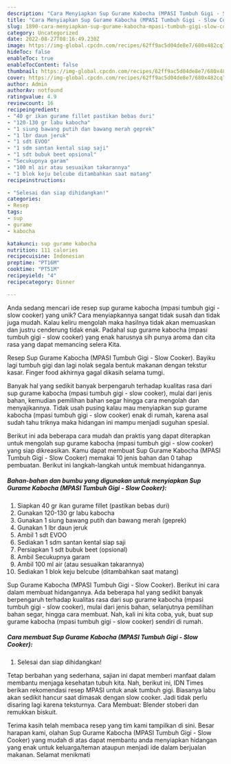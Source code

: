 ```yaml
---
description: "Cara Menyiapkan Sup Gurame Kabocha (MPASI Tumbuh Gigi - Slow Cooker) yang Mantap"
title: "Cara Menyiapkan Sup Gurame Kabocha (MPASI Tumbuh Gigi - Slow Cooker) yang Mantap"
slug: 1890-cara-menyiapkan-sup-gurame-kabocha-mpasi-tumbuh-gigi-slow-cooker-yang-mantap
category: Uncategorized
date: 2022-08-27T08:16:49.230Z
image: https://img-global.cpcdn.com/recipes/62ff9ac5d04de8e7/680x482cq70/sup-gurame-kabocha-mpasi-tumbuh-gigi-slow-cooker-foto-resep-utama.jpg
hideToc: false
enableToc: true
enableTocContent: false
thumbnail: https://img-global.cpcdn.com/recipes/62ff9ac5d04de8e7/680x482cq70/sup-gurame-kabocha-mpasi-tumbuh-gigi-slow-cooker-foto-resep-utama.jpg
cover: https://img-global.cpcdn.com/recipes/62ff9ac5d04de8e7/680x482cq70/sup-gurame-kabocha-mpasi-tumbuh-gigi-slow-cooker-foto-resep-utama.jpg
author: Admin
authorAv: notfound
ratingvalue: 4.9
reviewcount: 16
recipeingredient:
- "40 gr ikan gurame fillet pastikan bebas duri"
- "120-130 gr labu kabocha"
- "1 siung bawang putih dan bawang merah geprek"
- "1 lbr daun jeruk"
- "1 sdt EVOO"
- "1 sdm santan kental siap saji"
- "1 sdt bubuk beet opsional"
- "Secukupnya garam"
- "100 ml air atau sesuaikan takarannya"
- "1 blok keju belcube ditambahkan saat matang"
recipeinstructions:

- "Selesai dan siap dihidangkan!"
categories:
- Resep
tags:
- sup
- gurame
- kabocha

katakunci: sup gurame kabocha 
nutrition: 111 calories
recipecuisine: Indonesian
preptime: "PT16M"
cooktime: "PT51M"
recipeyield: "4"
recipecategory: Dinner

---
```





Anda sedang mencari ide resep sup gurame kabocha (mpasi tumbuh gigi - slow cooker) yang unik? Cara menyiapkannya sangat tidak susah dan tidak juga mudah. Kalau keliru mengolah maka hasilnya tidak akan memuaskan dan justru cenderung tidak enak. Padahal sup gurame kabocha (mpasi tumbuh gigi - slow cooker) yang enak harusnya sih punya aroma dan cita rasa yang dapat memancing selera Kita.





Resep Sup Gurame Kabocha (MPASI Tumbuh Gigi - Slow Cooker). Bayiku lagi tumbuh gigi dan lagi nolak segala bentuk makanan dengan tekstur kasar. Finger food akhirnya gagal dikasih selama tumgi.

Banyak hal yang sedikit banyak berpengaruh terhadap kualitas rasa dari sup gurame kabocha (mpasi tumbuh gigi - slow cooker), mulai dari jenis bahan, kemudian pemilihan bahan segar hingga cara mengolah dan menyajikannya. Tidak usah pusing kalau mau menyiapkan sup gurame kabocha (mpasi tumbuh gigi - slow cooker) enak di rumah, karena asal sudah tahu triknya maka hidangan ini mampu menjadi suguhan spesial.






Berikut ini ada beberapa cara mudah dan praktis yang dapat diterapkan untuk mengolah sup gurame kabocha (mpasi tumbuh gigi - slow cooker) yang siap dikreasikan. Kamu dapat membuat Sup Gurame Kabocha (MPASI Tumbuh Gigi - Slow Cooker) memakai 10 jenis bahan dan 0 tahap pembuatan. Berikut ini langkah-langkah untuk membuat hidangannya.

<!--inarticleads1-->

##### Bahan-bahan dan bumbu yang digunakan untuk menyiapkan Sup Gurame Kabocha (MPASI Tumbuh Gigi - Slow Cooker):

1. Siapkan 40 gr ikan gurame fillet (pastikan bebas duri)
1. Gunakan 120-130 gr labu kabocha
1. Gunakan 1 siung bawang putih dan bawang merah (geprek)
1. Gunakan 1 lbr daun jeruk
1. Ambil 1 sdt EVOO
1. Sediakan 1 sdm santan kental siap saji
1. Persiapkan 1 sdt bubuk beet (opsional)
1. Ambil Secukupnya garam
1. Ambil 100 ml air (atau sesuaikan takarannya)
1. Sediakan 1 blok keju belcube (ditambahkan saat matang)


Sup Gurame Kabocha (MPASI Tumbuh Gigi - Slow Cooker). Berikut ini cara dalam membuat hidangannya. Ada beberapa hal yang sedikit banyak berpengaruh terhadap kualitas rasa dari sup gurame kabocha (mpasi tumbuh gigi - slow cooker), mulai dari jenis bahan, selanjutnya pemilihan bahan segar, hingga cara membuat. Nah, kali ini kita coba, yuk, buat sup gurame kabocha (mpasi tumbuh gigi - slow cooker) sendiri di rumah. 

<!--inarticleads2-->

##### Cara membuat Sup Gurame Kabocha (MPASI Tumbuh Gigi - Slow Cooker):


1. Selesai dan siap dihidangkan!

Tetap berbahan yang sederhana, sajian ini dapat memberi manfaat dalam membantu menjaga kesehatan tubuh kita. Nah, berikut ini, IDN Times berikan rekomendasi resep MPASI untuk anak tumbuh gigi. Biasanya labu akan sedikit hancur saat dimasak dengan slow cooker. Jadi tidak perlu disaring lagi karena teksturnya. Cara Membuat: Blender stoberi dan remukkan biskuit. 

Terima kasih telah membaca resep yang tim kami tampilkan di sini. Besar harapan kami, olahan Sup Gurame Kabocha (MPASI Tumbuh Gigi - Slow Cooker) yang mudah di atas dapat membantu anda menyiapkan hidangan yang enak untuk keluarga/teman ataupun menjadi ide dalam berjualan makanan. Selamat menikmati
